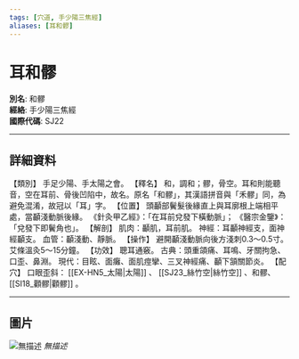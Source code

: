 ```yaml
---
tags: [穴道, 手少陽三焦經]
aliases: [耳和髎]
---
```


# 耳和髎

**別名**: 和髎  
**經絡**: 手少陽三焦經  
**國際代碼**: SJ22  

---

## 詳細資料
【類別】
手足少陽、手太陽之會。
【釋名】
和，調和；髎，骨空。耳和則能聽音，空在耳前、骨後凹陷中，故名。原名「和髎」，其漢語拼音與「禾髎」同，為避免混淆，故冠以「耳」字。
【位置】
頭顳部鬢髮後緣直上與耳廓根上端相平處，當顳淺動脈後緣。
《針灸甲乙經》：「在耳前兌發下橫動脈」；
《醫宗金鑒》：「兌發下即鬢角也」。
【解剖】
肌肉：顳肌，耳前肌。
神經：耳顳神經支，面神經顳支。
血管：顳淺動、靜脈。
【操作】
避開顳淺動脈向後方淺刺0.3～0.5寸。艾條溫灸5～15分鐘。
【功效】
聰耳通竅。
古典：頭重頜痛、耳鳴、牙關拘急、口歪、鼻淵。
現代：目眩、面癱、面肌痙攣、三叉神經痛、顳下頷關節炎。
【配穴】
口眼歪斜： [[EX-HN5_太陽|太陽]] 、 [[SJ23_絲竹空|絲竹空]] 、和髎、 [[SI18_顴髎|顴髎]] 。

---

## 圖片
![無描述](https://yibian.hopto.org/pic/shu16/306.gif)
_無描述_

